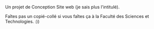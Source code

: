 Un projet de Conception Site web (je sais plus l'intitulé).

Faîtes pas un copié-collé si vous faîtes ça à la Faculté des Sciences et Technologies. :))
